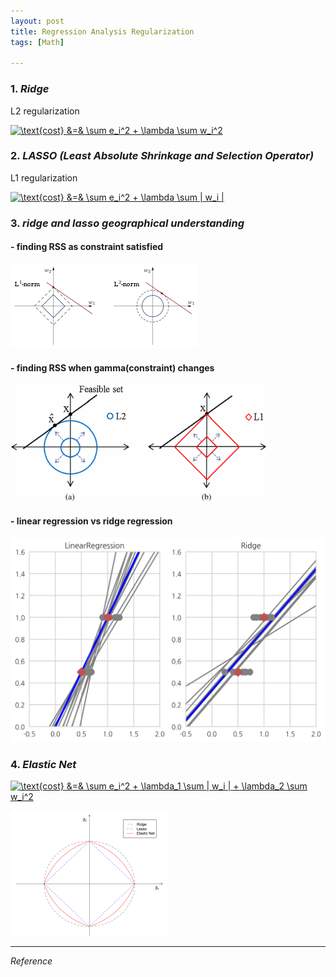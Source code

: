 ```yaml
---
layout: post
title: Regression Analysis Regularization
tags: [Math]

---
```


### 1. *Ridge*

L2 regularization

<a href="https://www.codecogs.com/eqnedit.php?latex=\inline&space;\text{cost}&space;&=&&space;\sum&space;e_i^2&space;&plus;&space;\lambda&space;\sum&space;w_i^2" target="_blank"><img src="https://latex.codecogs.com/gif.latex?\inline&space;\text{cost}&space;&=&&space;\sum&space;e_i^2&space;&plus;&space;\lambda&space;\sum&space;w_i^2" title="\text{cost} &=& \sum e_i^2 + \lambda \sum w_i^2" /></a>

### 2. *LASSO (Least Absolute Shrinkage and Selection Operator)*

L1 regularization

<a href="https://www.codecogs.com/eqnedit.php?latex=\inline&space;\text{cost}&space;&=&&space;\sum&space;e_i^2&space;&plus;&space;\lambda&space;\sum&space;|&space;w_i&space;|" target="_blank"><img src="https://latex.codecogs.com/gif.latex?\inline&space;\text{cost}&space;&=&&space;\sum&space;e_i^2&space;&plus;&space;\lambda&space;\sum&space;|&space;w_i&space;|" title="\text{cost} &=& \sum e_i^2 + \lambda \sum | w_i |" /></a>


### 3. *ridge and lasso geographical understanding*

#### - finding RSS as constraint satisfied

![alt text](/assets/img/L1_and_L2_balls.svg.png)

#### - finding RSS when gamma(constraint) changes

![alt text](/assets/img/jne427232f9_online.jpg)

#### - linear regression vs ridge regression

![alt text](/assets/img/normal_ridge.png)



### 4. *Elastic Net*

<a href="https://www.codecogs.com/eqnedit.php?latex=\inline&space;\text{cost}&space;&=&&space;\sum&space;e_i^2&space;&plus;&space;\lambda_1&space;\sum&space;|&space;w_i&space;|&space;&plus;&space;\lambda_2&space;\sum&space;w_i^2" target="_blank"><img src="https://latex.codecogs.com/gif.latex?\inline&space;\text{cost}&space;&=&&space;\sum&space;e_i^2&space;&plus;&space;\lambda_1&space;\sum&space;|&space;w_i&space;|&space;&plus;&space;\lambda_2&space;\sum&space;w_i^2" title="\text{cost} &=& \sum e_i^2 + \lambda_1 \sum | w_i | + \lambda_2 \sum w_i^2" /></a>

![alt text](/assets/img/elasticnet.png)


***
*Reference*

